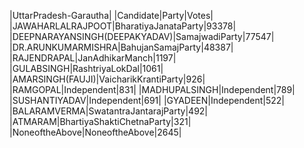  
|UttarPradesh-Garautha|
|Candidate|Party|Votes|
|JAWAHARLALRAJPOOT|BharatiyaJanataParty|93378|
|DEEPNARAYANSINGH(DEEPAKYADAV)|SamajwadiParty|77547|
|DR.ARUNKUMARMISHRA|BahujanSamajParty|48387|
|RAJENDRAPAL|JanAdhikarManch|1197|
|GULABSINGH|RashtriyaLokDal|1061|
|AMARSINGH(FAUJI)|VaicharikKrantiParty|926|
|RAMGOPAL|Independent|831|
|MADHUPALSINGH|Independent|789|
|SUSHANTIYADAV|Independent|691|
|GYADEEN|Independent|522|
|BALARAMVERMA|SwatantraJantarajParty|492|
|ATMARAM|BhartiyaShaktiChetnaParty|321|
|NoneoftheAbove|NoneoftheAbove|2645|
